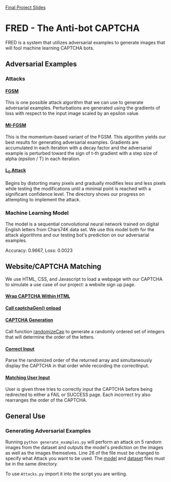 [Final Project Slides](https://docs.google.com/presentation/d/1zvD-UGyEbN1OazQ2ZLZhiMNwUVC6RImd-o0YFmxDx80/edit?usp=sharing)

# FRED - The Anti-bot CAPTCHA
FRED is a system that utilizes adversarial examples to generate images that will fool machine learning CAPTCHA bots.
## Adversarial Examples
### Attacks
#### [FGSM](https://github.com/ECS153/final-project-the-flintstones/blob/d1ff7705e5fad1a5336fd75aa055eb03940dd409/scripts/Attacks.py#L12)
This is one possible attack algorithm that we can use to generate adversarial examples. Perturbations are generated using the gradients of loss with respect to the input image scaled by an epsilon value.

#### [MI-FGSM](https://github.com/ECS153/final-project-the-flintstones/blob/d1ff7705e5fad1a5336fd75aa055eb03940dd409/scripts/Attacks.py#L17)
This is the momentum-based variant of the FGSM. This algorithm yields our best results for generating adversarial examples. Gradients are accumulated in each iteration with a decay factor and the adversarial example is perturbed toward the sign of t-th gradient with a step size of alpha (epsilon / T) in each iteration.

#### [L<sub>0</sub> Attack](https://github.com/ECS153/final-project-the-flintstones/tree/master/carlini_l0_attempt)
Begins by distorting many pixels and gradually modifies less and less pixels while testing the modifications until a minimal point is reached with a significant confidence level. The directory shows our progress on attempting to implement the attack.

### Machine Learning Model
The model is a sequential convolutional neural network trained on digital English letters from Chars74K data set. We use this model both for the attack algorithms and our testing bot's prediction on our adversarial examples.  

Accuracy: 0.9667, Loss: 0.0023

## Website/CAPTCHA Matching
We use HTML, CSS, and Javascript to load a webpage with our CAPTCHA to simulate a use case of our project: a website sign up page.

#### [Wrap CAPTCHA Within HTML](https://github.com/ECS153/final-project-the-flintstones/blob/08d89e5c49e068c1d89ddec9c1bd0f58846ca680/project/fred.html#L30)
#### [Call captchaGen() onload](https://github.com/ECS153/final-project-the-flintstones/blob/08d89e5c49e068c1d89ddec9c1bd0f58846ca680/project/fred.html#L11)

#### [CAPTCHA Generation](https://github.com/ECS153/final-project-the-flintstones/blob/08d89e5c49e068c1d89ddec9c1bd0f58846ca680/project/button.js#L46)
####
Call function [randomizeCap](https://github.com/ECS153/final-project-the-flintstones/blob/08d89e5c49e068c1d89ddec9c1bd0f58846ca680/project/button.js#L104)
to generate a randomly ordered set of integers that will determine the order of the letters.
#### [Correct Input](https://github.com/ECS153/final-project-the-flintstones/blob/08d89e5c49e068c1d89ddec9c1bd0f58846ca680/project/button.js#L65)
Parse the randomized order of the returned array and simultaneously display the CAPTCHA in that order while recording the correctInput.
#### [Matching User Input](https://github.com/ECS153/final-project-the-flintstones/blob/08d89e5c49e068c1d89ddec9c1bd0f58846ca680/project/button.js#L7)
User is given three tries to correctly input the CAPTCHA before being redirected to either a FAIL or SUCCESS page. Each incorrect try also rearranges the order of the CAPTCHA.


## General Use
### Generating Adversarial Examples
Running `python generate_examples.py` will perform an attack on 5 random images from the dataset and outputs the model's prediction on the images as well as the images themselves. Line 26 of the file must be changed to specify what Attack you want to be used. The [model](https://drive.google.com/file/d/1mIr5lVTdYXoVJkhu0P8jNjAMYQCFsHGS/view?usp=sharing) and [dataset](https://drive.google.com/file/d/1goaA1kAqefS9tELiQdpNDW2D2kRlFWK9/view?usp=sharing) files must be in the same directory.

To use `Attacks.py` import it into the script you are writing.
